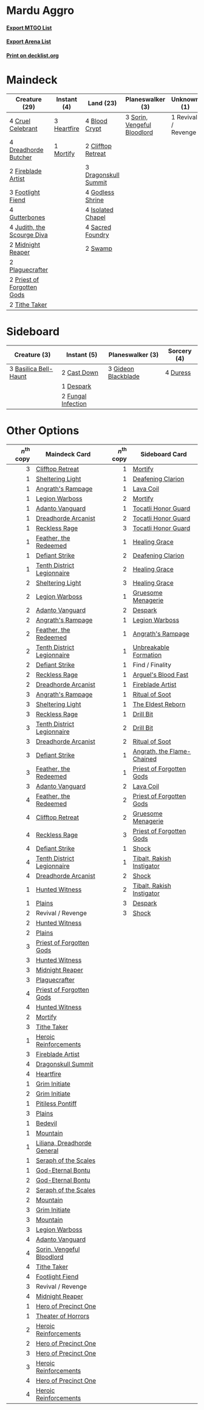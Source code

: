 # Mardu Aggro

#### [Export MTGO List](../collection/Mardu%20Aggro/Mardu%20Aggro.txt)
#### [Export Arena List](../collection/Mardu%20Aggro/Mardu%20Aggro_arena.txt)
#### [Print on decklist.org](http://decklist.org/?deckmain=4%09Blood%20Crypt%0A2%09Clifftop%20Retreat%0A4%09Cruel%20Celebrant%0A3%09Dragonskull%20Summit%0A4%09Dreadhorde%20Butcher%0A2%09Fireblade%20Artist%0A3%09Footlight%20Fiend%0A4%09Godless%20Shrine%0A4%09Gutterbones%0A3%09Heartfire%0A4%09Isolated%20Chapel%0A4%09Judith,%20the%20Scourge%20Diva%0A2%09Midnight%20Reaper%0A1%09Mortify%0A2%09Plaguecrafter%0A2%09Priest%20of%20Forgotten%20Gods%0A1%09Revival%20/%20Revenge%0A4%09Sacred%20Foundry%0A3%09Sorin,%20Vengeful%20Bloodlord%0A2%09Swamp%0A2%09Tithe%20Taker&deckside=3%09Basilica%20Bell-Haunt%0A2%09Cast%20Down%0A1%09Despark%0A4%09Duress%0A2%09Fungal%20Infection%0A3%09Gideon%20Blackblade)
# Maindeck

|                                            Creature (29)                                            |                                     Instant (4)                                      |                                           Land (23)                                           |                                           Planeswalker (3)                                           |    Unknown (1)    |
|-----------------------------------------------------------------------------------------------------|--------------------------------------------------------------------------------------|-----------------------------------------------------------------------------------------------|------------------------------------------------------------------------------------------------------|-------------------|
|4 [Cruel Celebrant](http://gatherer.wizards.com/Pages/Card/Details.aspx?multiverseid=461115)         |3 [Heartfire](http://gatherer.wizards.com/Pages/Card/Details.aspx?multiverseid=461058)|4 [Blood Crypt](http://gatherer.wizards.com/Pages/Card/Details.aspx?multiverseid=97102)        |3 [Sorin, Vengeful Bloodlord](http://gatherer.wizards.com/Pages/Card/Details.aspx?multiverseid=461144)|1 Revival / Revenge|
|4 [Dreadhorde Butcher](http://gatherer.wizards.com/Pages/Card/Details.aspx?multiverseid=461121)      |1 [Mortify](http://gatherer.wizards.com/Pages/Card/Details.aspx?multiverseid=420829)  |2 [Clifftop Retreat](http://gatherer.wizards.com/Pages/Card/Details.aspx?multiverseid=443127)  |                                                                                                      |                   |
|2 [Fireblade Artist](http://gatherer.wizards.com/Pages/Card/Details.aspx?multiverseid=457316)        |                                                                                      |3 [Dragonskull Summit](http://gatherer.wizards.com/Pages/Card/Details.aspx?multiverseid=420909)|                                                                                                      |                   |
|3 [Footlight Fiend](http://gatherer.wizards.com/Pages/Card/Details.aspx?multiverseid=457360)         |                                                                                      |4 [Godless Shrine](http://gatherer.wizards.com/Pages/Card/Details.aspx?multiverseid=405099)    |                                                                                                      |                   |
|4 [Gutterbones](http://gatherer.wizards.com/Pages/Card/Details.aspx?multiverseid=457220)             |                                                                                      |4 [Isolated Chapel](http://gatherer.wizards.com/Pages/Card/Details.aspx?multiverseid=443129)   |                                                                                                      |                   |
|4 [Judith, the Scourge Diva](http://gatherer.wizards.com/Pages/Card/Details.aspx?multiverseid=457329)|                                                                                      |4 [Sacred Foundry](http://gatherer.wizards.com/Pages/Card/Details.aspx?multiverseid=405106)    |                                                                                                      |                   |
|2 [Midnight Reaper](http://gatherer.wizards.com/Pages/Card/Details.aspx?multiverseid=452827)         |                                                                                      |2 [Swamp](http://gatherer.wizards.com/Pages/Card/Details.aspx?multiverseid=439858)             |                                                                                                      |                   |
|2 [Plaguecrafter](http://gatherer.wizards.com/Pages/Card/Details.aspx?multiverseid=452832)           |                                                                                      |                                                                                               |                                                                                                      |                   |
|2 [Priest of Forgotten Gods](http://gatherer.wizards.com/Pages/Card/Details.aspx?multiverseid=457227)|                                                                                      |                                                                                               |                                                                                                      |                   |
|2 [Tithe Taker](http://gatherer.wizards.com/Pages/Card/Details.aspx?multiverseid=457171)             |                                                                                      |                                                                                               |                                                                                                      |                   |


# Sideboard

|                                          Creature (3)                                          |                                         Instant (5)                                         |                                       Planeswalker (3)                                       |                                   Sorcery (4)                                    |
|------------------------------------------------------------------------------------------------|---------------------------------------------------------------------------------------------|----------------------------------------------------------------------------------------------|----------------------------------------------------------------------------------|
|3 [Basilica Bell-Haunt](http://gatherer.wizards.com/Pages/Card/Details.aspx?multiverseid=457300)|2 [Cast Down](http://gatherer.wizards.com/Pages/Card/Details.aspx?multiverseid=442969)       |3 [Gideon Blackblade](http://gatherer.wizards.com/Pages/Card/Details.aspx?multiverseid=463943)|4 [Duress](http://gatherer.wizards.com/Pages/Card/Details.aspx?multiverseid=14557)|
|                                                                                                |1 [Despark](http://gatherer.wizards.com/Pages/Card/Details.aspx?multiverseid=461117)         |                                                                                              |                                                                                  |
|                                                                                                |2 [Fungal Infection](http://gatherer.wizards.com/Pages/Card/Details.aspx?multiverseid=442982)|                                                                                              |                                                                                  |


# Other Options

|*n*<sup>th</sup> copy|                                            Maindeck Card                                             |*n*<sup>th</sup> copy|                                           Sideboard Card                                            |
|--------------------:|------------------------------------------------------------------------------------------------------|--------------------:|-----------------------------------------------------------------------------------------------------|
|                    3|[Clifftop Retreat](http://gatherer.wizards.com/Pages/Card/Details.aspx?multiverseid=443127)           |                    1|[Mortify](http://gatherer.wizards.com/Pages/Card/Details.aspx?multiverseid=420829)                   |
|                    1|[Sheltering Light](http://gatherer.wizards.com/Pages/Card/Details.aspx?multiverseid=435187)           |                    1|[Deafening Clarion](http://gatherer.wizards.com/Pages/Card/Details.aspx?multiverseid=452915)         |
|                    1|[Angrath's Rampage](http://gatherer.wizards.com/Pages/Card/Details.aspx?multiverseid=461112)          |                    1|[Lava Coil](http://gatherer.wizards.com/Pages/Card/Details.aspx?multiverseid=452858)                 |
|                    1|[Legion Warboss](http://gatherer.wizards.com/Pages/Card/Details.aspx?multiverseid=452859)             |                    2|[Mortify](http://gatherer.wizards.com/Pages/Card/Details.aspx?multiverseid=420829)                   |
|                    1|[Adanto Vanguard](http://gatherer.wizards.com/Pages/Card/Details.aspx?multiverseid=435152)            |                    1|[Tocatli Honor Guard](http://gatherer.wizards.com/Pages/Card/Details.aspx?multiverseid=435194)       |
|                    1|[Dreadhorde Arcanist](http://gatherer.wizards.com/Pages/Card/Details.aspx?multiverseid=461052)        |                    2|[Tocatli Honor Guard](http://gatherer.wizards.com/Pages/Card/Details.aspx?multiverseid=435194)       |
|                    1|[Reckless Rage](http://gatherer.wizards.com/Pages/Card/Details.aspx?multiverseid=439767)              |                    3|[Tocatli Honor Guard](http://gatherer.wizards.com/Pages/Card/Details.aspx?multiverseid=435194)       |
|                    1|[Feather, the Redeemed](http://gatherer.wizards.com/Pages/Card/Details.aspx?multiverseid=461124)      |                    1|[Healing Grace](http://gatherer.wizards.com/Pages/Card/Details.aspx?multiverseid=442908)             |
|                    1|[Defiant Strike](http://gatherer.wizards.com/Pages/Card/Details.aspx?multiverseid=386515)             |                    2|[Deafening Clarion](http://gatherer.wizards.com/Pages/Card/Details.aspx?multiverseid=452915)         |
|                    1|[Tenth District Legionnaire](http://gatherer.wizards.com/Pages/Card/Details.aspx?multiverseid=461149) |                    2|[Healing Grace](http://gatherer.wizards.com/Pages/Card/Details.aspx?multiverseid=442908)             |
|                    2|[Sheltering Light](http://gatherer.wizards.com/Pages/Card/Details.aspx?multiverseid=435187)           |                    3|[Healing Grace](http://gatherer.wizards.com/Pages/Card/Details.aspx?multiverseid=442908)             |
|                    2|[Legion Warboss](http://gatherer.wizards.com/Pages/Card/Details.aspx?multiverseid=452859)             |                    1|[Gruesome Menagerie](http://gatherer.wizards.com/Pages/Card/Details.aspx?multiverseid=452821)        |
|                    2|[Adanto Vanguard](http://gatherer.wizards.com/Pages/Card/Details.aspx?multiverseid=435152)            |                    2|[Despark](http://gatherer.wizards.com/Pages/Card/Details.aspx?multiverseid=461117)                   |
|                    2|[Angrath's Rampage](http://gatherer.wizards.com/Pages/Card/Details.aspx?multiverseid=461112)          |                    1|[Legion Warboss](http://gatherer.wizards.com/Pages/Card/Details.aspx?multiverseid=452859)            |
|                    2|[Feather, the Redeemed](http://gatherer.wizards.com/Pages/Card/Details.aspx?multiverseid=461124)      |                    1|[Angrath's Rampage](http://gatherer.wizards.com/Pages/Card/Details.aspx?multiverseid=461112)         |
|                    2|[Tenth District Legionnaire](http://gatherer.wizards.com/Pages/Card/Details.aspx?multiverseid=461149) |                    1|[Unbreakable Formation](http://gatherer.wizards.com/Pages/Card/Details.aspx?multiverseid=457173)     |
|                    2|[Defiant Strike](http://gatherer.wizards.com/Pages/Card/Details.aspx?multiverseid=386515)             |                    1|Find / Finality                                                                                      |
|                    2|[Reckless Rage](http://gatherer.wizards.com/Pages/Card/Details.aspx?multiverseid=439767)              |                    1|[Arguel's Blood Fast](http://gatherer.wizards.com/Pages/Card/Details.aspx?multiverseid=439316)       |
|                    2|[Dreadhorde Arcanist](http://gatherer.wizards.com/Pages/Card/Details.aspx?multiverseid=461052)        |                    1|[Fireblade Artist](http://gatherer.wizards.com/Pages/Card/Details.aspx?multiverseid=457316)          |
|                    3|[Angrath's Rampage](http://gatherer.wizards.com/Pages/Card/Details.aspx?multiverseid=461112)          |                    1|[Ritual of Soot](http://gatherer.wizards.com/Pages/Card/Details.aspx?multiverseid=452834)            |
|                    3|[Sheltering Light](http://gatherer.wizards.com/Pages/Card/Details.aspx?multiverseid=435187)           |                    1|[The Eldest Reborn](http://gatherer.wizards.com/Pages/Card/Details.aspx?multiverseid=442978)         |
|                    3|[Reckless Rage](http://gatherer.wizards.com/Pages/Card/Details.aspx?multiverseid=439767)              |                    1|[Drill Bit](http://gatherer.wizards.com/Pages/Card/Details.aspx?multiverseid=457217)                 |
|                    3|[Tenth District Legionnaire](http://gatherer.wizards.com/Pages/Card/Details.aspx?multiverseid=461149) |                    2|[Drill Bit](http://gatherer.wizards.com/Pages/Card/Details.aspx?multiverseid=457217)                 |
|                    3|[Dreadhorde Arcanist](http://gatherer.wizards.com/Pages/Card/Details.aspx?multiverseid=461052)        |                    2|[Ritual of Soot](http://gatherer.wizards.com/Pages/Card/Details.aspx?multiverseid=452834)            |
|                    3|[Defiant Strike](http://gatherer.wizards.com/Pages/Card/Details.aspx?multiverseid=386515)             |                    1|[Angrath, the Flame-Chained](http://gatherer.wizards.com/Pages/Card/Details.aspx?multiverseid=439809)|
|                    3|[Feather, the Redeemed](http://gatherer.wizards.com/Pages/Card/Details.aspx?multiverseid=461124)      |                    1|[Priest of Forgotten Gods](http://gatherer.wizards.com/Pages/Card/Details.aspx?multiverseid=457227)  |
|                    3|[Adanto Vanguard](http://gatherer.wizards.com/Pages/Card/Details.aspx?multiverseid=435152)            |                    2|[Lava Coil](http://gatherer.wizards.com/Pages/Card/Details.aspx?multiverseid=452858)                 |
|                    4|[Feather, the Redeemed](http://gatherer.wizards.com/Pages/Card/Details.aspx?multiverseid=461124)      |                    2|[Priest of Forgotten Gods](http://gatherer.wizards.com/Pages/Card/Details.aspx?multiverseid=457227)  |
|                    4|[Clifftop Retreat](http://gatherer.wizards.com/Pages/Card/Details.aspx?multiverseid=443127)           |                    2|[Gruesome Menagerie](http://gatherer.wizards.com/Pages/Card/Details.aspx?multiverseid=452821)        |
|                    4|[Reckless Rage](http://gatherer.wizards.com/Pages/Card/Details.aspx?multiverseid=439767)              |                    3|[Priest of Forgotten Gods](http://gatherer.wizards.com/Pages/Card/Details.aspx?multiverseid=457227)  |
|                    4|[Defiant Strike](http://gatherer.wizards.com/Pages/Card/Details.aspx?multiverseid=386515)             |                    1|[Shock](http://gatherer.wizards.com/Pages/Card/Details.aspx?multiverseid=129732)                     |
|                    4|[Tenth District Legionnaire](http://gatherer.wizards.com/Pages/Card/Details.aspx?multiverseid=461149) |                    1|[Tibalt, Rakish Instigator](http://gatherer.wizards.com/Pages/Card/Details.aspx?multiverseid=461073) |
|                    4|[Dreadhorde Arcanist](http://gatherer.wizards.com/Pages/Card/Details.aspx?multiverseid=461052)        |                    2|[Shock](http://gatherer.wizards.com/Pages/Card/Details.aspx?multiverseid=129732)                     |
|                    1|[Hunted Witness](http://gatherer.wizards.com/Pages/Card/Details.aspx?multiverseid=452765)             |                    2|[Tibalt, Rakish Instigator](http://gatherer.wizards.com/Pages/Card/Details.aspx?multiverseid=461073) |
|                    1|[Plains](http://gatherer.wizards.com/Pages/Card/Details.aspx?multiverseid=439856)                     |                    3|[Despark](http://gatherer.wizards.com/Pages/Card/Details.aspx?multiverseid=461117)                   |
|                    2|Revival / Revenge                                                                                     |                    3|[Shock](http://gatherer.wizards.com/Pages/Card/Details.aspx?multiverseid=129732)                     |
|                    2|[Hunted Witness](http://gatherer.wizards.com/Pages/Card/Details.aspx?multiverseid=452765)             |                     |                                                                                                     |
|                    2|[Plains](http://gatherer.wizards.com/Pages/Card/Details.aspx?multiverseid=439856)                     |                     |                                                                                                     |
|                    3|[Priest of Forgotten Gods](http://gatherer.wizards.com/Pages/Card/Details.aspx?multiverseid=457227)   |                     |                                                                                                     |
|                    3|[Hunted Witness](http://gatherer.wizards.com/Pages/Card/Details.aspx?multiverseid=452765)             |                     |                                                                                                     |
|                    3|[Midnight Reaper](http://gatherer.wizards.com/Pages/Card/Details.aspx?multiverseid=452827)            |                     |                                                                                                     |
|                    3|[Plaguecrafter](http://gatherer.wizards.com/Pages/Card/Details.aspx?multiverseid=452832)              |                     |                                                                                                     |
|                    4|[Priest of Forgotten Gods](http://gatherer.wizards.com/Pages/Card/Details.aspx?multiverseid=457227)   |                     |                                                                                                     |
|                    4|[Hunted Witness](http://gatherer.wizards.com/Pages/Card/Details.aspx?multiverseid=452765)             |                     |                                                                                                     |
|                    2|[Mortify](http://gatherer.wizards.com/Pages/Card/Details.aspx?multiverseid=420829)                    |                     |                                                                                                     |
|                    3|[Tithe Taker](http://gatherer.wizards.com/Pages/Card/Details.aspx?multiverseid=457171)                |                     |                                                                                                     |
|                    1|[Heroic Reinforcements](http://gatherer.wizards.com/Pages/Card/Details.aspx?multiverseid=447353)      |                     |                                                                                                     |
|                    3|[Fireblade Artist](http://gatherer.wizards.com/Pages/Card/Details.aspx?multiverseid=457316)           |                     |                                                                                                     |
|                    4|[Dragonskull Summit](http://gatherer.wizards.com/Pages/Card/Details.aspx?multiverseid=420909)         |                     |                                                                                                     |
|                    4|[Heartfire](http://gatherer.wizards.com/Pages/Card/Details.aspx?multiverseid=461058)                  |                     |                                                                                                     |
|                    1|[Grim Initiate](http://gatherer.wizards.com/Pages/Card/Details.aspx?multiverseid=461057)              |                     |                                                                                                     |
|                    2|[Grim Initiate](http://gatherer.wizards.com/Pages/Card/Details.aspx?multiverseid=461057)              |                     |                                                                                                     |
|                    1|[Pitiless Pontiff](http://gatherer.wizards.com/Pages/Card/Details.aspx?multiverseid=457338)           |                     |                                                                                                     |
|                    3|[Plains](http://gatherer.wizards.com/Pages/Card/Details.aspx?multiverseid=439856)                     |                     |                                                                                                     |
|                    1|[Bedevil](http://gatherer.wizards.com/Pages/Card/Details.aspx?multiverseid=457301)                    |                     |                                                                                                     |
|                    1|[Mountain](http://gatherer.wizards.com/Pages/Card/Details.aspx?multiverseid=439859)                   |                     |                                                                                                     |
|                    1|[Liliana, Dreadhorde General](http://gatherer.wizards.com/Pages/Card/Details.aspx?multiverseid=461024)|                     |                                                                                                     |
|                    1|[Seraph of the Scales](http://gatherer.wizards.com/Pages/Card/Details.aspx?multiverseid=457349)       |                     |                                                                                                     |
|                    1|[God-Eternal Bontu](http://gatherer.wizards.com/Pages/Card/Details.aspx?multiverseid=461019)          |                     |                                                                                                     |
|                    2|[God-Eternal Bontu](http://gatherer.wizards.com/Pages/Card/Details.aspx?multiverseid=461019)          |                     |                                                                                                     |
|                    2|[Seraph of the Scales](http://gatherer.wizards.com/Pages/Card/Details.aspx?multiverseid=457349)       |                     |                                                                                                     |
|                    2|[Mountain](http://gatherer.wizards.com/Pages/Card/Details.aspx?multiverseid=439859)                   |                     |                                                                                                     |
|                    3|[Grim Initiate](http://gatherer.wizards.com/Pages/Card/Details.aspx?multiverseid=461057)              |                     |                                                                                                     |
|                    3|[Mountain](http://gatherer.wizards.com/Pages/Card/Details.aspx?multiverseid=439859)                   |                     |                                                                                                     |
|                    3|[Legion Warboss](http://gatherer.wizards.com/Pages/Card/Details.aspx?multiverseid=452859)             |                     |                                                                                                     |
|                    4|[Adanto Vanguard](http://gatherer.wizards.com/Pages/Card/Details.aspx?multiverseid=435152)            |                     |                                                                                                     |
|                    4|[Sorin, Vengeful Bloodlord](http://gatherer.wizards.com/Pages/Card/Details.aspx?multiverseid=461144)  |                     |                                                                                                     |
|                    4|[Tithe Taker](http://gatherer.wizards.com/Pages/Card/Details.aspx?multiverseid=457171)                |                     |                                                                                                     |
|                    4|[Footlight Fiend](http://gatherer.wizards.com/Pages/Card/Details.aspx?multiverseid=457360)            |                     |                                                                                                     |
|                    3|Revival / Revenge                                                                                     |                     |                                                                                                     |
|                    4|[Midnight Reaper](http://gatherer.wizards.com/Pages/Card/Details.aspx?multiverseid=452827)            |                     |                                                                                                     |
|                    1|[Hero of Precinct One](http://gatherer.wizards.com/Pages/Card/Details.aspx?multiverseid=457155)       |                     |                                                                                                     |
|                    1|[Theater of Horrors](http://gatherer.wizards.com/Pages/Card/Details.aspx?multiverseid=457357)         |                     |                                                                                                     |
|                    2|[Heroic Reinforcements](http://gatherer.wizards.com/Pages/Card/Details.aspx?multiverseid=447353)      |                     |                                                                                                     |
|                    2|[Hero of Precinct One](http://gatherer.wizards.com/Pages/Card/Details.aspx?multiverseid=457155)       |                     |                                                                                                     |
|                    3|[Hero of Precinct One](http://gatherer.wizards.com/Pages/Card/Details.aspx?multiverseid=457155)       |                     |                                                                                                     |
|                    3|[Heroic Reinforcements](http://gatherer.wizards.com/Pages/Card/Details.aspx?multiverseid=447353)      |                     |                                                                                                     |
|                    4|[Hero of Precinct One](http://gatherer.wizards.com/Pages/Card/Details.aspx?multiverseid=457155)       |                     |                                                                                                     |
|                    4|[Heroic Reinforcements](http://gatherer.wizards.com/Pages/Card/Details.aspx?multiverseid=447353)      |                     |                                                                                                     |

